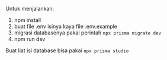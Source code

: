 Untuk menjalankan:
1. npm install
2. buat file .env isinya kaya file .env.example
3. migrasi databasenya pakai perintah `npx prisma migrate dev`
4. npm run dev 

Buat liat isi database bisa pakai `npx prisma studio`